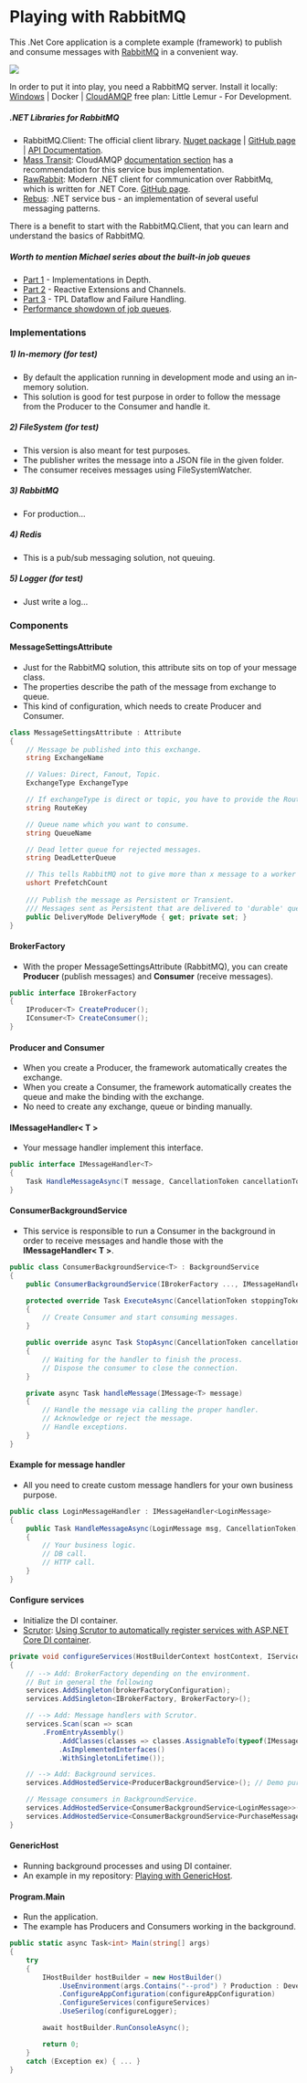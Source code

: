 # Playing with RabbitMQ

This .Net Core application is a complete example (framework) to publish and consume messages with [RabbitMQ](https://www.rabbitmq.com "RabbitMQ") in a convenient way.

![](https://www.cloudamqp.com/img/docs/camqp.png)

In order to put it into play, you need a RabbitMQ server. Install it locally: [Windows](http://www.rabbitmq.com/install-windows.html "Windows") |  Docker | [CloudAMQP](https://www.cloudamqp.com/plans.html "CloudAMQP") free plan: Little Lemur - For Development.

##### .NET Libraries for RabbitMQ
- RabbitMQ.Client: The official client library. [Nuget package](https://www.nuget.org/packages/RabbitMQ.Client "Nuget package") | [GitHub page](https://github.com/rabbitmq/rabbitmq-dotnet-client "GitHub page") | [API Documentation](https://rabbitmq.github.io/rabbitmq-dotnet-client/index.html "API Documentation").
- [Mass Transit](http://masstransit-project.com "Mass Transit"): CloudAMQP [documentation section](https://www.cloudamqp.com/docs/index.html "documentation section") has a recommendation for this service bus implementation.
- [RawRabbit](https://rawrabbit.readthedocs.io/en/master "RawRabbit"): Modern .NET client for communication over RabbitMq, which is written for .NET Core. [GitHub page](https://github.com/pardahlman/RawRabbit "GitHub page").
- [Rebus](https://rebus.fm/ "Rebus"): .NET service bus - an implementation of several useful messaging patterns.

There is a benefit to start with the RabbitMQ.Client, that you can learn and understand the basics of RabbitMQ.

##### Worth to mention Michael series about the built-in job queues
- [Part 1](https://michaelscodingspot.com/c-job-queues/ "Part 1") - Implementations in Depth.
- [Part 2](https://michaelscodingspot.com/c-job-queues-with-reactive-extensions-and-channels/ "Part 2") - Reactive Extensions and Channels.
- [Part 3](https://michaelscodingspot.com/c-job-queues-part-3-with-tpl-dataflow-and-failure-handling/ "Part 3") - TPL Dataflow and Failure Handling.
- [Performance showdown of job queues](https://michaelscodingspot.com/performance-of-producer-consumer/ "Performance showdown of job queues").

### Implementations
##### 1)  In-memory (for test)
- By default the application running in development mode and using an in-memory solution.
- This solution is good for test purpose in order to follow the message from the Producer to the Consumer and handle it.

##### 2)  FileSystem (for test)
- This version is also meant for test purposes.
- The publisher writes the message into a JSON file in the given folder.
- The consumer receives messages using FileSystemWatcher.

##### 3)  RabbitMQ
- For production...

##### 4)  Redis
- This is a pub/sub messaging solution, not queuing.

##### 5)  Logger (for test)
- Just write a log...

### Components
#### MessageSettingsAttribute
- Just for the RabbitMQ solution, this attribute sits on top of your message class.
- The properties describe the path of the message from exchange to queue.
- This kind of configuration, which needs to create Producer and Consumer.

```csharp
class MessageSettingsAttribute : Attribute
{
    // Message be published into this exchange.
    string ExchangeName

    // Values: Direct, Fanout, Topic.
    ExchangeType ExchangeType

    // If exchangeType is direct or topic, you have to provide the RouteKey.
    string RouteKey

    // Queue name which you want to consume.
    string QueueName

    // Dead letter queue for rejected messages.
    string DeadLetterQueue

    // This tells RabbitMQ not to give more than x message to a worker at a time.
    ushort PrefetchCount
    
    /// Publish the message as Persistent or Transient.
    /// Messages sent as Persistent that are delivered to 'durable' queues will be logged to disk.
    public DeliveryMode DeliveryMode { get; private set; }
}
```

#### BrokerFactory
- With the proper MessageSettingsAttribute (RabbitMQ), you can create **Producer** (publish messages) and **Consumer** (receive messages).

```csharp
public interface IBrokerFactory
{
    IProducer<T> CreateProducer();
    IConsumer<T> CreateConsumer();
}
```

#### Producer and Consumer
- When you create a Producer, the framework automatically creates the exchange.
- When you create a Consumer, the framework automatically creates the queue and make the binding with the exchange.
- No need to create any exchange, queue or binding manually.

#### IMessageHandler< T >
- Your message handler implement this interface.

```csharp
public interface IMessageHandler<T>
{
    Task HandleMessageAsync(T message, CancellationToken cancellationToken);
}
```

#### ConsumerBackgroundService
- This service is responsible to run a Consumer in the background in order to receive messages and handle those with the **IMessageHandler< T >**.

```csharp
public class ConsumerBackgroundService<T> : BackgroundService
{
    public ConsumerBackgroundService(IBrokerFactory ..., IMessageHandler<T> ...)

    protected override Task ExecuteAsync(CancellationToken stoppingToken)
    {
        // Create Consumer and start consuming messages.
    }

    public override async Task StopAsync(CancellationToken cancellationToken)
    {
        // Waiting for the handler to finish the process.
        // Dispose the consumer to close the connection.
    }

    private async Task handleMessage(IMessage<T> message)
    {
        // Handle the message via calling the proper handler.
        // Acknowledge or reject the message.
        // Handle exceptions.
    }
}
```

#### Example for message handler
- All you need to create custom message handlers for your own business purpose.

```csharp
public class LoginMessageHandler : IMessageHandler<LoginMessage>
{
    public Task HandleMessageAsync(LoginMessage msg, CancellationToken)
    {
        // Your business logic.
        // DB call.
        // HTTP call.
    }
}
```

#### Configure services
- Initialize the DI container.
- [Scrutor](https://github.com/khellang/Scrutor "Scrutor"): [Using Scrutor to automatically register services with ASP.NET Core DI container](https://andrewlock.net/using-scrutor-to-automatically-register-your-services-with-the-asp-net-core-di-container "Using Scrutor to automatically register services with ASP.NET Core DI container").

```csharp
private void configureServices(HostBuilderContext hostContext, IServiceCollection services)
{
    // --> Add: BrokerFactory depending on the environment.
    // But in general the following
    services.AddSingleton(brokerFactoryConfiguration);
    services.AddSingleton<IBrokerFactory, BrokerFactory>();

    // --> Add: Message handlers with Scrutor.
    services.Scan(scan => scan
        .FromEntryAssembly()
            .AddClasses(classes => classes.AssignableTo(typeof(IMessageHandler<>)))ó
            .AsImplementedInterfaces()
            .WithSingletonLifetime());

    // --> Add: Background services.
    services.AddHostedService<ProducerBackgroundService>(); // Demo purpose.

    // Message consumers in BackgroundService.
    services.AddHostedService<ConsumerBackgroundService<LoginMessage>>();
    services.AddHostedService<ConsumerBackgroundService<PurchaseMessage>>();
}
```
#### GenericHost
- Running background processes and using DI container.
- An example in my repository: [Playing with GenericHost](https://github.com/19balazs86/PlayingWithGenericHost "Playing with GenericHost").

#### Program.Main
- Run the application.
- The example has Producers and Consumers working in the background.

```csharp
public static async Task<int> Main(string[] args)
{
    try
    {
        IHostBuilder hostBuilder = new HostBuilder()
            .UseEnvironment(args.Contains("--prod") ? Production : Development)
            .ConfigureAppConfiguration(configureAppConfiguration)
            .ConfigureServices(configureServices)
            .UseSerilog(configureLogger);

        await hostBuilder.RunConsoleAsync();

        return 0;
    }
    catch (Exception ex) { ... }
}
```
